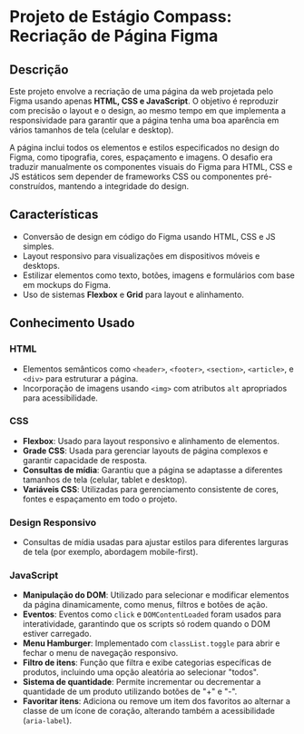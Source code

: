 # Projeto de Estágio Compass: Recriação de Página Figma

## Descrição

Este projeto envolve a recriação de uma página da web projetada pelo Figma usando apenas **HTML, CSS e JavaScript**. O objetivo é reproduzir com precisão o layout e o design, ao mesmo tempo em que implementa a responsividade para garantir que a página tenha uma boa aparência em vários tamanhos de tela (celular e desktop).

A página inclui todos os elementos e estilos especificados no design do Figma, como tipografia, cores, espaçamento e imagens. O desafio era traduzir manualmente os componentes visuais do Figma para HTML, CSS e JS estáticos sem depender de frameworks CSS ou componentes pré-construídos, mantendo a integridade do design.

## Características

- Conversão de design em código do Figma usando HTML, CSS e JS simples.
- Layout responsivo para visualizações em dispositivos móveis e desktops.
- Estilizar elementos como texto, botões, imagens e formulários com base em mockups do Figma.
- Uso de sistemas **Flexbox** e **Grid** para layout e alinhamento.

## Conhecimento Usado

### HTML
- Elementos semânticos como `<header>`, `<footer>`, `<section>`, `<article>`, e `<div>` para estruturar a página.
- Incorporação de imagens usando `<img>` com atributos `alt` apropriados para acessibilidade.

### CSS
- **Flexbox**: Usado para layout responsivo e alinhamento de elementos.
- **Grade CSS**: Usada para gerenciar layouts de página complexos e garantir capacidade de resposta.
- **Consultas de mídia**: Garantiu que a página se adaptasse a diferentes tamanhos de tela (celular, tablet e desktop).
- **Variáveis CSS**: Utilizadas para gerenciamento consistente de cores, fontes e espaçamento em todo o projeto.

### Design Responsivo
- Consultas de mídia usadas para ajustar estilos para diferentes larguras de tela (por exemplo, abordagem mobile-first).

### JavaScript
- **Manipulação do DOM**: Utilizado para selecionar e modificar elementos da página dinamicamente, como menus, filtros e botões de ação.
- **Eventos**: Eventos como `click` e `DOMContentLoaded` foram usados para interatividade, garantindo que os scripts só rodem quando o DOM estiver carregado.
- **Menu Hamburger**: Implementado com `classList.toggle` para abrir e fechar o menu de navegação responsivo.
- **Filtro de itens**: Função que filtra e exibe categorias específicas de produtos, incluindo uma opção aleatória ao selecionar "todos".
- **Sistema de quantidade**: Permite incrementar ou decrementar a quantidade de um produto utilizando botões de "+" e "-".
- **Favoritar itens**: Adiciona ou remove um item dos favoritos ao alternar a classe de um ícone de coração, alterando também a acessibilidade (`aria-label`).
